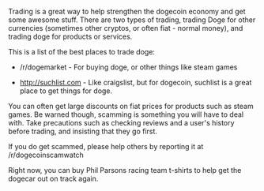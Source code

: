 Trading is a great way to help strengthen the dogecoin economy and get some awesome stuff. There are two types of trading, trading Doge for other currencies (sometimes other cryptos, or often fiat - normal money), and trading doge for products or services.

This is a list of the best places to trade doge:

* /r/dogemarket - For buying doge, or other things like steam games

* http://suchlist.com - Like craigslist, but for dogecoin, suchlist is a great place to get things for doge.


You can often get large discounts on fiat prices for products such as steam games. Be warned though, scamming is something you will have to deal with. Take precautions such as checking reviews and a user's history before trading, and insisting that they go first.

If you do get scammed, please help others by reporting it at /r/dogecoinscamwatch

Right now, you can buy Phil Parsons racing team t-shirts to help get the dogecar out on track again.